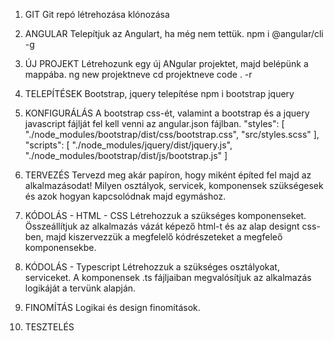 
01. GIT
    Git repó létrehozása klónozása

02. ANGULAR
    Telepítjuk az Angulart, ha még nem tettük.
        npm i @angular/cli -g 

03. ÚJ PROJEKT
    Létrehozunk egy új ANgular projektet, majd belépünk a mappába.
        ng new projektneve
        cd projektneve
        code . -r

04. TELEPÍTÉSEK
    Bootstrap, jquery telepítése
        npm i bootstrap jquery

05. KONFIGURÁLÁS
    A bootstrap css-ét, valamint a bootstrap és a jquery javascript fájlját fel kell venni az angular.json fájlban.
    "styles": [
        "./node_modules/bootstrap/dist/css/bootstrap.css", 
        "src/styles.scss"
    ],
    "scripts": [
        "./node_modules/jquery/dist/jquery.js", 
        "./node_modules/bootstrap/dist/js/bootstrap.js"
    ]

06. TERVEZÉS
    Tervezd meg akár papíron, hogy miként építed fel majd az alkalmazásodat!
    Milyen osztályok, servicek, komponensek szükségesek és azok hogyan kapcsolódnak majd egymáshoz.

07. KÓDOLÁS - HTML - CSS
    Létrehozzuk a szükséges komponenseket.
    Összeállítjuk az alkalmazás vázát képező html-t és az alap designt css-ben, majd kiszervezzük a megfelelő kódrészeteket a megfeleő komponensekbe.

08. KÓDOLÁS - Typescript
    Létrehozzuk a szükséges osztályokat, serviceket.
    A komponensek .ts fájljaiban megvalósítjuk az alkalmazás logikáját a tervünk alapján.

09. FINOMÍTÁS
    Logikai és design finomítások.
    
10. TESZTELÉS